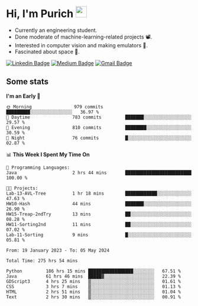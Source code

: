 <h1 align="left">Hi, I'm Purich
<img src="https://media.giphy.com/media/hvRJCLFzcasrR4ia7z/giphy.gif" width="30px"/></h1>

* Currently an engineering student.
* Done moderate of machine-learning-related projects :film_projector:.
* Interested in computer vision and making emulators :space_invader:.
* Fascinated about space :milky_way:.

[![Linkedin Badge](https://img.shields.io/badge/-Purich-blue?style=flat-square&logo=Linkedin&logoColor=white&link=https://www.linkedin.com/in/purich-siritip-16b3b3255/)](https://www.linkedin.com/in/purich-siritip-16b3b3255) [![Medium Badge](https://img.shields.io/badge/-@purich-gray?style=flat-square&labelColor=000000&logo=Medium&link=https://medium.com/@phuritsiritip)](https://medium.com/@phuritsiritip)
[![Gmail Badge](https://img.shields.io/badge/-mark.phurit@gmail.com-c14438?style=flat-square&logo=Gmail&logoColor=white&link=mailto:mark.phurit@gmail.com)](mailto:mark.phurit@gmail.com)

## Some stats

  
  <!--START_SECTION:waka-->
**I'm an Early 🐤** 

```text
🌞 Morning                979 commits         █████████░░░░░░░░░░░░░░░░   36.97 % 
🌆 Daytime                783 commits         ███████░░░░░░░░░░░░░░░░░░   29.57 % 
🌃 Evening                810 commits         ████████░░░░░░░░░░░░░░░░░   30.59 % 
🌙 Night                  76 commits          █░░░░░░░░░░░░░░░░░░░░░░░░   02.87 % 
```


📊 **This Week I Spent My Time On** 

```text
💬 Programming Languages: 
Java                     2 hrs 44 mins       █████████████████████████   100.00 % 

🐱‍💻 Projects: 
Lab-13-AVL-Tree          1 hr 18 mins        ████████████░░░░░░░░░░░░░   47.63 % 
HW10-Hash                44 mins             ███████░░░░░░░░░░░░░░░░░░   26.90 % 
HW15-Treap-2ndTry        13 mins             ██░░░░░░░░░░░░░░░░░░░░░░░   08.28 % 
HW11-Sorting2nd          11 mins             ██░░░░░░░░░░░░░░░░░░░░░░░   07.02 % 
Lab-11-Sorting           9 mins              █░░░░░░░░░░░░░░░░░░░░░░░░   05.81 % 
```


<!--END_SECTION:waka-->

  <!--START_SECTION:waka-simple-->

```text
From: 19 January 2023 - To: 05 May 2024

Total Time: 275 hrs 54 mins

Python         186 hrs 15 mins █████████████████░░░░░░░░   67.51 %
Java           61 hrs 46 mins  █████▓░░░░░░░░░░░░░░░░░░░   22.39 %
GDScript3      4 hrs 25 mins   ▒░░░░░░░░░░░░░░░░░░░░░░░░   01.61 %
CSS            3 hrs 7 mins    ▒░░░░░░░░░░░░░░░░░░░░░░░░   01.13 %
HTML           2 hrs 51 mins   ▒░░░░░░░░░░░░░░░░░░░░░░░░   01.04 %
Text           2 hrs 30 mins   ▒░░░░░░░░░░░░░░░░░░░░░░░░   00.91 %
```

<!--END_SECTION:waka-simple-->

  <!--![Anurag's GitHub stats](https://github-readme-stats.vercel.app/api?username=vikimark&show_icons=true&theme=gruvbox_light)-->
  
<!--
**vikimark/vikimark** is a ✨ _special_ ✨ repository because its `README.md` (this file) appears on your GitHub profile.

Here are some ideas to get you started:

- 🔭 I’m currently working on ...
- 🌱 I’m currently learning ...
- 👯 I’m looking to collaborate on ...
- 🤔 I’m looking for help with ...
- 💬 Ask me about ...
- 📫 How to reach me: ...
- 😄 Pronouns: ...
- ⚡ Fun fact: ...
-->
